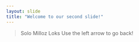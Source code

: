 ```yaml
---
layout: slide
title: "Welcome to our second slide!"
---
```

> Solo Milloz Loks
Use the left arrow to go back!
